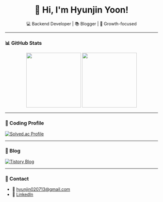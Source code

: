 <h1 align="center">👋 Hi, I'm Hyunjin Yoon!</h1>
<p align="center">💻 Backend Developer | 📚 Blogger | 🌱 Growth-focused</p>

---

### 📊 GitHub Stats

<p align="center">
  <img src="https://github-readme-stats.vercel.app/api?username=K-Junyyy&show_icons=true&theme=tokyonight" height="180px"/>
  <img src="https://github-readme-stats.vercel.app/api/top-langs/?username=yoonhyunjin02&layout=compact&theme=tokyonight" height="180px"/>
</p>

---

### 🎯 Coding Profile

[![Solved.ac Profile](http://mazassumnida.wtf/api/generate_badge?boj=hyunjin0713)](https://solved.ac/hyunjin0713)

---

### 📝 Blog

[![Tistory Blog](https://img.shields.io/badge/Tistory-Blog-orange?style=for-the-badge&logo=tistory&logoColor=white)](https://yoonhyunjin.tistory.com/)

---

### 💬 Contact

- 📧 hyunjin020713@gmail.com
- 💼 [LinkedIn](www.linkedin.com/in/hyunjin020713)
<!--
- 📌 [Portfolio Site](https://yoonhyunjin02.github.io/mypage/) *(선택사항)*-->

